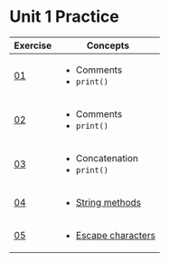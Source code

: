 # Unit 1 Practice

| Exercise            | Concepts |
|---------------------|----------|
|[01](exercise_1.md) | <ul><li>Comments</li><li>`print()`</li></ul>|
|[02](exercise_2.md) | <ul><li>Comments</li><li>`print()`</li></ul>
|[03](exercise_3.md) | <ul><li>Concatenation</li><li>`print()`</li></ul>
|[04](exercise_4.md)| <ul><li>[String methods](https://www.w3schools.com/python/python_ref_string.asp)</li></ul>
|[05](exercise_5.md)| <ul><li>[Escape characters](https://www.w3schools.com/python/gloss_python_escape_characters.asp)</li></ul>